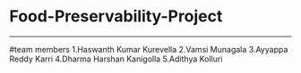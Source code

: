 # Food-Preservability-Project
---
#team members
1.Haswanth Kumar Kurevella
2.Vamsi Munagala
3.Ayyappa Reddy Karri
4.Dharma Harshan Kanigolla
5.Adithya Kolluri
